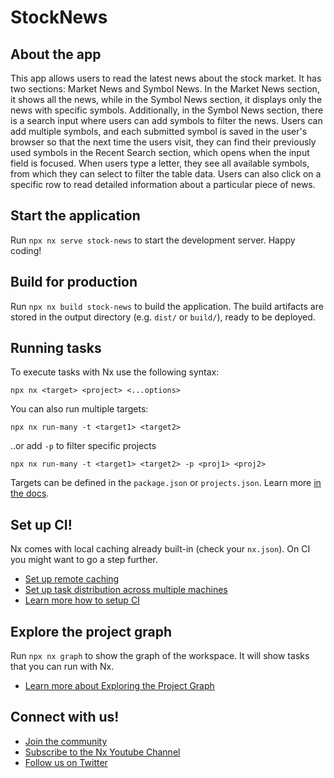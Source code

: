 # StockNews

## About the app

This app allows users to read the latest news about the stock market. It has two sections: Market News and Symbol News. In the Market News section, it shows all the news, while in the Symbol News section, it displays only the news with specific symbols. Additionally, in the Symbol News section, there is a search input where users can add symbols to filter the news. Users can add multiple symbols, and each submitted symbol is saved in the user's browser so that the next time the users visit, they can find their previously used symbols in the Recent Search section, which opens when the input field is focused. When users type a letter, they see all available symbols, from which they can select to filter the table data. Users can also click on a specific row to read detailed information about a particular piece of news.

## Start the application

Run `npx nx serve stock-news` to start the development server. Happy coding!

## Build for production

Run `npx nx build stock-news` to build the application. The build artifacts are stored in the output directory (e.g. `dist/` or `build/`), ready to be deployed.

## Running tasks

To execute tasks with Nx use the following syntax:

```
npx nx <target> <project> <...options>
```

You can also run multiple targets:

```
npx nx run-many -t <target1> <target2>
```

..or add `-p` to filter specific projects

```
npx nx run-many -t <target1> <target2> -p <proj1> <proj2>
```

Targets can be defined in the `package.json` or `projects.json`. Learn more [in the docs](https://nx.dev/features/run-tasks).

## Set up CI!

Nx comes with local caching already built-in (check your `nx.json`). On CI you might want to go a step further.

- [Set up remote caching](https://nx.dev/features/share-your-cache)
- [Set up task distribution across multiple machines](https://nx.dev/nx-cloud/features/distribute-task-execution)
- [Learn more how to setup CI](https://nx.dev/recipes/ci)

## Explore the project graph

Run `npx nx graph` to show the graph of the workspace.
It will show tasks that you can run with Nx.

- [Learn more about Exploring the Project Graph](https://nx.dev/core-features/explore-graph)

## Connect with us!

- [Join the community](https://nx.dev/community)
- [Subscribe to the Nx Youtube Channel](https://www.youtube.com/@nxdevtools)
- [Follow us on Twitter](https://twitter.com/nxdevtools)
